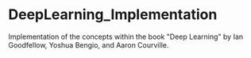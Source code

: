 # DeepLearning_Implementation
Implementation of the concepts within the book "Deep Learning" by Ian Goodfellow, Yoshua Bengio, and Aaron Courville.
